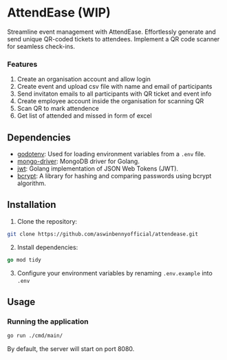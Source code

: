 # AttendEase (WIP)
Streamline event management with AttendEase. Effortlessly generate and send unique QR-coded tickets to attendees. Implement a QR code scanner for seamless check-ins. 

### Features
1. Create an organisation account and allow login
2. Create event and upload csv file with name and email of participants
3. Send invitaton emails to all participants with QR ticket and event info
4. Create employee account inside the organisation for scanning QR
5. Scan QR to mark attendence 
6. Get list of attended and missed in form of excel

## Dependencies

- [godotenv](https://github.com/joho/godotenv): Used for loading environment variables from a `.env` file.
- [mongo-driver](https://go.mongodb.org/mongo-driver/mongo): MongoDB driver for Golang.
- [jwt](https://github.com/golang-jwt/jwt/v5): Golang implementation of JSON Web Tokens (JWT).
- [bcrypt](https://golang.org/x/crypto/bcrypt): A library for hashing and comparing passwords using bcrypt algorithm.

## Installation

1. Clone the repository:

```bash
git clone https://github.com/aswinbennyofficial/attendease.git
```


2. Install dependencies:

```go
go mod tidy
```


3. Configure your environment variables by renaming `.env.example` into `.env`


## Usage
### Running the application

```bash
go run ./cmd/main/
```
By default, the server will start on port 8080.